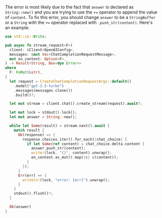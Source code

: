 The error is most likely due to the fact that `answer` is declared as `String::new()` and you are trying to use the `+=` operator to append the value of `content`. To fix this error, you should change `answer` to be a `StringBuffer` or a `String` with the `+=` operator replaced with `.push_str(content)`. Here's an example:

```rust
use std::io::Write;

pub async fn stream_request<F>(
  client: &Client<OpenAIConfig>,
  messages: &mut Vec<ChatCompletionRequestMessage>,
  mut on_content: Option<F>,
) -> Result<String, Box<dyn Error>>
where
  F: FnMut(&str),
{
  let request = CreateChatCompletionRequestArgs::default()
    .model("gpt-3.5-turbo")
    .messages(messages.clone())
    .build()?;

  let mut stream = client.chat().create_stream(request).await?;

  let mut lock = stdout().lock();
  let mut answer = String::new();

  while let Some(result) = stream.next().await {
    match result {
      Ok(response) => {
        response.choices.iter().for_each(|chat_choice| {
          if let Some(ref content) = chat_choice.delta.content {
            answer.push_str(content);
            write!(lock, "{}", content).unwrap();
            on_content.as_mut().map(|c| c(content));
          }
        });
      }
      Err(err) => {
        writeln!(lock, "error: {err}").unwrap();
      }
    }
    stdout().flush()?;
  }

  Ok(answer)
}

```
